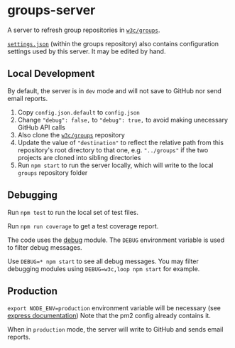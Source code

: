 # groups-server

A server to refresh group repositories in [`w3c/groups`](https://github.com/w3c/groups/).

[`settings.json`](https://github.com/w3c/groups/blob/main/settings.json)
(within the groups repository) also contains configuration settings used by this server.
It may be edited by hand.

## Local Development

By default, the server is in `dev` mode and will not save to GitHub nor send email reports.

1. Copy `config.json.default` to `config.json`
2. Change `"debug": false,` to `"debug": true,`
   to avoid making unecessary GitHub API calls
3. Also clone the [`w3c/groups`](https://github.com/w3c/groups/) repository
4. Update the value of `"destination"` to reflect the relative path
   from this repository's root directory to that one,
   e.g. `"../groups"` if the two projects are cloned into sibling directories
5. Run `npm start` to run the server locally, which will write to the local `groups`
   repository folder

## Debugging

Run `npm test` to run the local set of test files.

Run `npm run coverage` to get a test coverage report.

The code uses the [debug](https://github.com/debug-js/debug) module. The `DEBUG` environment variable is used to filter debug messages.

Use `DEBUG=* npm start` to see all debug messages. You may filter debugging modules using `DEBUG=w3c,loop npm start` for example.

## Production

`export NODE_ENV=production` environment variable will be necessary
(see [express documentation](http://expressjs.com/en/advanced/best-practice-performance.html#set-node_env-to-production"))
Note that the pm2 config already contains it.

When in `production` mode, the server will write to GitHub and sends email reports.
